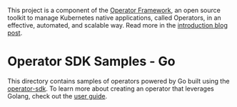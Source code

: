 This project is a component of the [Operator Framework](https://github.com/operator-framework), an open source toolkit to manage Kubernetes native applications, called Operators, in an effective, automated, and scalable way. Read more in the [introduction blog post](https://coreos.com/blog/introducing-operator-framework).

# Operator SDK Samples - Go
This directory contains samples of operators powered by Go built using the [operator-sdk][operator_sdk]. To learn more about creating an operator that leverages Golang, check out the [user guide][user_guide].

[operator_sdk]:https://github.com/operator-framework/operator-sdk
[user_guide]:https://sdk.operatorframework.io/docs/building-operators/golang/quickstart/
